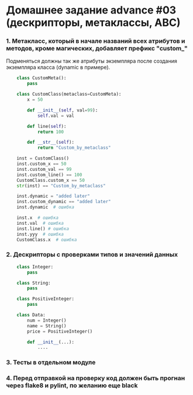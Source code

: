 # Домашнее задание advance #03 (дескрипторы, метаклассы, ABC)

### 1. Метакласс, который в начале названий всех атрибутов и методов, кроме магических, добавляет префикс "custom_"
Подменяться должны так же атрибуты экземпляра после создания экземпляра класса (dynamic в примере).

```py
    class CustomMeta():
        pass

    class CustomClass(metaclass=CustomMeta):
        x = 50

        def __init__(self, val=99):
            self.val = val

        def line(self):
            return 100

        def __str__(self):
            return "Custom_by_metaclass"

    inst = CustomClass()
    inst.custom_x == 50
    inst.custom_val == 99
    inst.custom_line() == 100
    CustomClass.custom_x == 50
    str(inst) == "Custom_by_metaclass"

    inst.dynamic = "added later"
    inst.custom_dynamic == "added later"
    inst.dynamic  # ошибка

    inst.x  # ошибка
    inst.val  # ошибка
    inst.line() # ошибка
    inst.yyy  # ошибка
    CustomClass.x  # ошибка
```


### 2. Дескрипторы с проверками типов и значений данных

```py
    class Integer:
        pass

    class String:
        pass

    class PositiveInteger:
        pass

    class Data:
        num = Integer()
        name = String()
        price = PositiveInteger()

        def __init__(...):
            ....
```


### 3. Тесты в отдельном модуле

### 4. Перед отправкой на проверку код должен быть прогнан через flake8 и pylint, по желанию еще black
